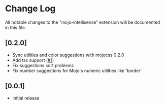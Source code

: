 # Change Log

All notable changes to the "mojo-intellisense" extension will be documented in this file.


## [0.2.0]

- Sync utilities and color suggestions with mojocss 0.2.0
- Add tsx support ([#1](https://github.com/mojocss/mojo-intellisense/issues/1))
- Fix suggestions sort problems
- Fix number suggestions for Mojo's numeric utilities like 'border'


## [0.0.1]

- Initial release